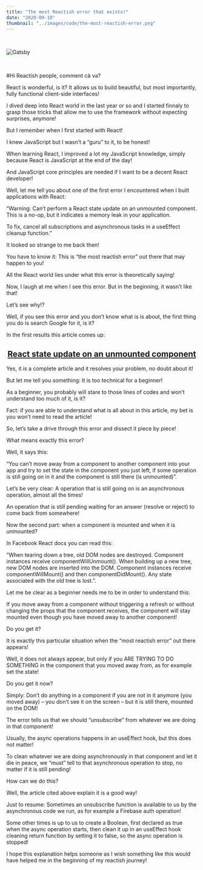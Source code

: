 ```yaml
---
title: "The most Reactish error that exists!"
date: "2020-09-18"
thumbnail: "../images/code/the-most-reactish-error.png"
---
```


</br>

![Gatsby](../images/code/the-most-reactish-error.png)

</br>

#Hi Reactish people, comment cà va?

React is wonderful, is it? It allows us to build beautiful, but most importantly, fully functional client-side interfaces!

I dived deep into React world in the last year or so and I started finnaly to grasp those tricks that allow me to use the framework without expecting surprises, anymore!

But I remember when I first started with React!

I knew JavaScript but I wasn’t a “guru” to it, to be honest!

When learning React, I improved a lot my JavaScript knowledge, simply because React is JavaScript at the end of the day!

And JavaScript core principles are needed if I want to be a decent React developer!

Well, let me tell you about one of the first error I encountered when I built applications with React:

“Warning: Can’t perform a React state update on an unmounted component. This is a no-op, but it indicates a memory leak in your application.

To fix, cancel all subscriptions and asynchronous tasks in a useEffect cleanup function.”

It looked so strange to me back then!

You have to know it: This is “the most reactish error” out there that may happen to you!

All the React world lies under what this error is theoretically saying!

Now, I laugh at me when I see this error. But in the beginning, it wasn’t like that!

Let’s see why!?

Well, if you see this error and you don’t know what is is about, the first thing you do is search Google for it, is it?

In the first results this article comes up:

##  <center><a href="https://www.debuggr.io/react-update-unmounted-component/" target="_blank">React state update on an unmounted component</a></center>

Yes, it is a complete article and it resolves your problem, no doubt about it!

But let me tell you something: It is too technical for a beginner!

As a beginner, you probably will stare to those lines of codes and won’t understand too much of it, is it?

Fact: if you are able to understand what is all about in this article, my bet is you won’t need to read the article!

So, let’s take a drive through this error and dissect it piece by piece!

What means exactly this error?

Well, it says this:

“You can’t move away from a component to another component into your app and try to set the state in the component you just left, if some operation is still going on in it and the component is still there (is unmounted)”.

Let’s be very clear: A operation that is still going on is an asynchronous operation, almost all the times!

An operation that is still pending waiting for an answer (resolve or reject) to come back from somewhere!

Now the second part: when a component is mounted and when it is unmounted?

In Facebook React docs you can read this:

“When tearing down a tree, old DOM nodes are destroyed. Component instances receive componentWillUnmount(). When building up a new tree, new DOM nodes are inserted into the DOM. Component instances receive componentWillMount() and then componentDidMount(). Any state associated with the old tree is lost.”.

Let me be clear as a beginner needs me to be in order to understand this:

If you move away from a component without triggering a refresh or without changing the props that the component receives, the component will stay mounted even though you have moved away to another component!

Do you get it?

It is exactly this particular situation when the “most reactish error” out there appears!

Well, it does not always appear, but only if you ARE TRYING TO DO SOMETHING in the component that you moved away from, as for example set the state!

Do you get it now?

Simply: Don’t do anything in a component if you are not in it anymore (you moved away) – you don’t see it on the screen – but it is still there, mounted on the DOM!

The error tells us that we should “unsubscribe” from whatever we are doing in that component!

Usually, the async operations happens in an useEffect hook, but this does not matter!

To clean whatever we are doing asynchronously in that component and let it die in peace, we “must” tell to that asynchronous operation to stop, no matter if it is still pending!

How can we do this?

Well, the article cited above explain it is a good way!

Just to resume: Sometimes an unsubscribe function is available to us by the asynchronous code we run, as for example a Firebase auth operation!

Some other times is up to us to create a Boolean, first declared as true when the async operation starts, then clean it up in an useEffect hook cleaning return function by setting it to false, so the async operation is stopped!

I hope this explanation helps someone as I wish something like this would have helped me in the beginning of my reactish journey!
